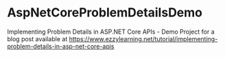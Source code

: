 # AspNetCoreProblemDetailsDemo
Implementing Problem Details in ASP.NET Core APIs - Demo Project for a blog post available at https://www.ezzylearning.net/tutorial/implementing-problem-details-in-asp-net-core-apis
